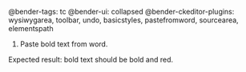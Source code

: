 @bender-tags: tc
@bender-ui: collapsed
@bender-ckeditor-plugins: wysiwygarea, toolbar, undo, basicstyles, pastefromword, sourcearea, elementspath

1. Paste bold text from word.

Expected result: bold text should be bold and red.
